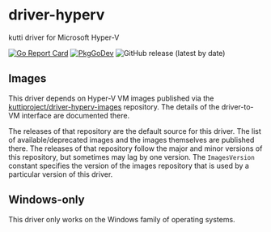 # driver-hyperv

kutti driver for Microsoft Hyper-V

[![Go Report Card](https://goreportcard.com/badge/github.com/kuttiproject/driver-hyperv)](https://goreportcard.com/report/github.com/kuttiproject/driver-hyperv)
[![PkgGoDev](https://pkg.go.dev/badge/github.com/kuttiproject/driver-hyperv)](https://pkg.go.dev/github.com/kuttiproject/driver-hyperv)
![GitHub release (latest by date)](https://img.shields.io/github/v/release/kuttiproject/driver-hyperv?include_prereleases)

## Images

This driver depends on Hyper-V VM images published via the [kuttiproject/driver-hyperv-images](https://github.com/kuttiproject/driver-hyperv-images) repository. The details of the driver-to-VM interface are documented there.

The releases of that repository are the default source for this driver. The list of available/deprecated images and the images themselves are published there. The releases of that repository follow the major and minor versions of this repository, but sometimes may lag by one version. The `ImagesVersion` constant specifies the version of the images repository that is used by a particular version of this driver.

## Windows-only

This driver only works on the Windows family of operating systems.
